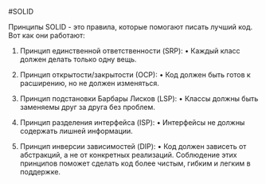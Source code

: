 
#SOLID

Принципы SOLID - это правила, которые помогают писать лучший код. Вот как они работают:
1. Принцип единственной ответственности
(SRP):
• Каждый класс должен делать только одну вещь.

2. Принцип открытости/закрытости (ОСР):
• Код должен быть готов к расширению, но не должен изменяться.

3. Принцип подстановки Барбары Лисков
(LSP):
• Классы должны быть заменяемы друг за друга без проблем.

4. Принцип разделения интерфейса (ISP):
• Интерфейсы не должны содержать лишней информации.

5. Принцип инверсии зависимостей (DIP):
• Код должен зависеть от абстракций, а не от конкретных реализаций.
Соблюдение этих принципов поможет сделать код более чистым, гибким и легким в поддержке.



